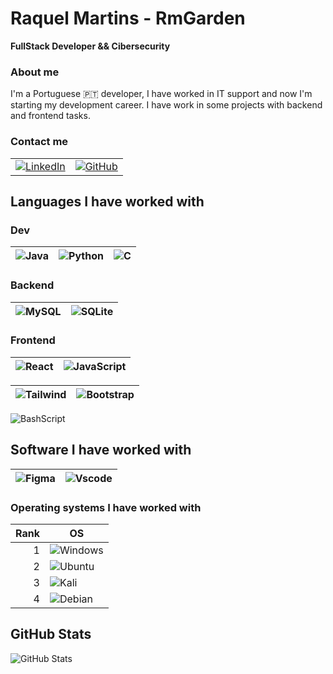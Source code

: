 # Raquel Martins - RmGarden

**FullStack Developer && Cibersecurity**

### About me
I'm a Portuguese 🇵🇹 developer, I have worked in IT support and now I'm starting my development career. I have work in some projects with backend and frontend tasks.

### Contact me
|  |  |
|---:|---:|
|[![LinkedIn](https://img.shields.io/badge/LinkedIn-0077B5?style=for-the-badge&logo=linkedin&logoColor=white)](https://pt.linkedin.com/in/raquelmart)| [![GitHub](https://img.shields.io/badge/GitHub-100000?style=for-the-badge&logo=github&logoColor=white)](https://github.com/RmGarden)|


## Languages I have worked with

### Dev
| ![Java](https://img.shields.io/badge/java-%23ED8B00.svg?style=for-the-badge&logo=openjdk&logoColor=white)| ![Python](https://img.shields.io/badge/python-3670A0?style=for-the-badge&logo=python&logoColor=ffdd54) |  ![C](https://img.shields.io/badge/C-00599C?style=for-the-badge&logo=c&logoColor=white) |
|-----:|---:|---:|

### Backend
| ![MySQL](https://img.shields.io/badge/MySQL-00000F?style=for-the-badge&logo=mysql&logoColor=white)| ![SQLite](https://img.shields.io/badge/SQLite-000?style=for-the-badge&logo=sqlite&logoColor=07405E)  |
|-----:|---:|

### Frontend
| ![React](https://img.shields.io/badge/React-20232A?style=for-the-badge&logo=react&logoColor=61DAFB)| ![JavaScript](https://img.shields.io/badge/JavaScript-F7DF1E?style=for-the-badge&logo=javascript&logoColor=black)|
|-----:|---:|

| ![Tailwind](https://img.shields.io/badge/tailwindcss-%2338B2AC.svg?style=for-the-badge&logo=tailwind-css&logoColor=white)|  ![Bootstrap](https://img.shields.io/badge/-boostrap-0D1117?style=for-the-badge&logo=bootstrap&labelColor=0D1117)|
|-----:|---:|

![BashScript](https://img.shields.io/badge/bash%20script-0101?style=flat&logo=gnubash&logoColor=%23FFFFFF&labelColor=%23000000)

## Software I have worked with

| ![Figma](https://img.shields.io/badge/Figma-696969?style=for-the-badge&logo=figma&logoColor=figma)|![Vscode](https://img.shields.io/badge/Vscode-007ACC?style=for-the-badge&logo=visual-studio-code&logoColor=white)|
|-----:|---:|


### Operating systems I have worked with

| Rank | OS |
|-----:|-----------|
|     1|![Windows](https://img.shields.io/badge/Windows-000?style=for-the-badge&logo=windows&logoColor=2CA5E0) |
|     2| ![Ubuntu](https://img.shields.io/badge/Ubuntu-35495E?style=for-the-badge&logo=ubuntu&logoColor=2CA5E0)  |
|     3| ![Kali](https://img.shields.io/badge/Kali-268BEE?style=for-the-badge&logo=kalilinux&logoColor=white)     |
|     4|  ![Debian](https://img.shields.io/badge/Debian-D70A53?style=for-the-badge&logo=debian&logoColor=white)        |

## GitHub Stats

![GitHub Stats](https://github-readme-stats.vercel.app/api?username=RmGarden&show_icons=true&hide=contribs,prs&cache_seconds=86400&theme=vue-dark)
